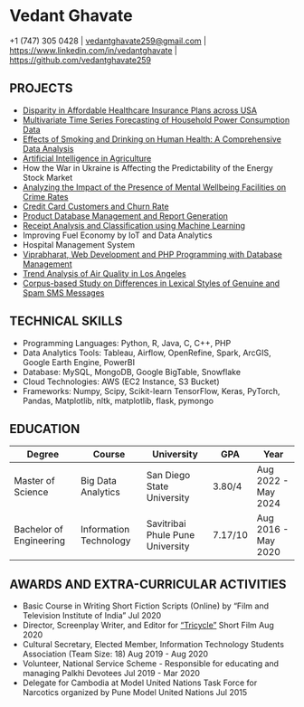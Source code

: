 # Vedant Ghavate
+1 (747) 305 0428 | vedantghavate259@gmail.com | https://www.linkedin.com/in/vedantghavate | https://github.com/vedantghavate259
## PROJECTS
-  [Disparity in Affordable Healthcare Insurance Plans across USA](https://mjoshi2669.wixsite.com/mudkip/s-projects-side-by-side)
-  [Multivariate Time Series Forecasting of Household Power Consumption Data](https://github.com/vedantghavate259/Portfolio/tree/master/TFT)
-  [Effects of Smoking and Drinking on Human Health: A Comprehensive Data Analysis](https://github.com/vedantghavate259/Portfolio/tree/master/Smoker%20Drinker%20Classification)
-  [Artificial Intelligence in Agriculture](https://www.youtube.com/watch?v=ZSbrPmXX-sc)
-  How the War in Ukraine is Affecting the Predictability of the Energy Stock Market
-  [Analyzing the Impact of the Presence of Mental Wellbeing Facilities on Crime Rates](https://sites.google.com/sdsu.edu/analyzing-crime-data/home)
-  [Credit Card Customers and Churn Rate](https://github.com/vedantghavate259/Portfolio/tree/master/Credit%20Card%20Churn)
-  [Product Database Management and Report Generation](https://github.com/vedantghavate259/PawarDairyFarm)
-  [Receipt Analysis and Classification using Machine Learning](https://github.com/vedantghavate259/Portfolio/tree/master/Receipt%20Identification%20and%20Classification)
-  Improving Fuel Economy by IoT and Data Analytics
-  Hospital Management System
-  [Viprabharat, Web Development and PHP Programming with Database Management](https://github.com/vedantghavate259/Portfolio/tree/master/Image%20Compression%20and%20Thumbnail%20Creation)
-  [Trend Analysis of Air Quality in Los Angeles](https://github.com/vedantghavate259/Portfolio/tree/master/AQI%20Long%20Beach)
-  [Corpus-based Study on Differences in Lexical Styles of Genuine and Spam SMS Messages](https://github.com/vedantghavate259/Portfolio/tree/master/Spam%20vs%20Geniune%20SMS)
## TECHNICAL SKILLS
- Programming Languages: Python, R, Java, C, C++, PHP
- Data Analytics Tools: Tableau, Airflow, OpenRefine, Spark, ArcGIS, Google Earth Engine, PowerBI
- Database: MySQL, MongoDB, Google BigTable, Snowflake
- Cloud Technologies: AWS (EC2 Instance, S3 Bucket)
- Frameworks: Numpy, Scipy, Scikit-learn TensorFlow, Keras, PyTorch, Pandas, Matplotlib, nltk, matplotlib, flask, pymongo
## EDUCATION
| Degree | Course | University | GPA | Year |
| --- | --- | --- | --- | -- |
| Master of Science | Big Data Analytics | San Diego State University | 3.80/4 | Aug 2022 - May 2024 |
| Bachelor of Engineering | Information Technology | Savitribai Phule Pune University | 7.17/10 | Aug 2016 - May 2020 |
## AWARDS AND EXTRA-CURRICULAR ACTIVITIES
-  Basic Course in Writing Short Fiction Scripts (Online) by “Film and Television Institute of India” Jul 2020
-  Director, Screenplay Writer, and Editor for [“Tricycle”](https://www.youtube.com/watch?v=BUTZsGajz9s) Short Film Aug 2020
-  Cultural Secretary, Elected Member, Information Technology Students Association (Team Size: 18) Aug 2019 - Aug 2020
-  Volunteer, National Service Scheme - Responsible for educating and managing Palkhi Devotees Jul 2019 - Mar 2020
-  Delegate for Cambodia at Model United Nations Task Force for Narcotics organized by Pune Model United Nations Jul 2015

